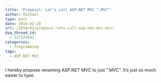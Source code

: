 ```yaml
---
title: 'Proposal: Let’s call ASP.NET MVC “.MVC”'
author: Michael
type: post
date: 2010-02-18
url: /2010/02/proposal-lets-call-asp-net-mvc-mvc/
dsq_thread_id:
  - 527224542
categories:
  - Programming
tags:
  - ASP.NET MVC
---
```

I hereby propose renaming ASP.NET MVC to just &#8220;.MVC&#8221;. It&#8217;s just so much easier to type.
